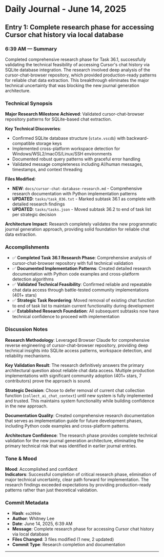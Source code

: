 # Daily Journal - June 14, 2025

## Entry 1: Complete research phase for accessing Cursor chat history via local database

### 6:39 AM — Summary

Completed comprehensive research phase for Task 36.1, successfully validating the technical feasibility of accessing Cursor's chat history via SQLite database integration. The research involved deep analysis of the cursor-chat-browser repository, which provided production-ready patterns for reliable chat data extraction. This breakthrough eliminates the major technical uncertainty that was blocking the new journal generation architecture.

### Technical Synopsis

**Major Research Milestone Achieved**: Validated cursor-chat-browser repository patterns for SQLite-based chat extraction.

**Key Technical Discoveries**:
- Confirmed SQLite database structure (`state.vscdb`) with backward-compatible storage keys
- Implemented cross-platform workspace detection for Windows/WSL2/macOS/Linux/SSH environments  
- Documented robust query patterns with graceful error handling
- Validated message completeness including AI/human messages, timestamps, and context threading

**Files Modified**:
- **NEW**: `docs/cursor-chat-database-research.md` - Comprehensive research documentation with Python implementation patterns
- **UPDATED**: `tasks/task_036.txt` - Marked subtask 36.1 as complete with detailed research findings
- **UPDATED**: `tasks/tasks.json` - Moved subtask 36.2 to end of task list per strategic decision

**Architecture Impact**: Research completely validates the new programmatic journal generation approach, providing solid foundation for reliable chat data extraction.

### Accomplishments

- ✅ **Completed Task 36.1 Research Phase**: Comprehensive analysis of cursor-chat-browser repository with full technical validation
- ✅ **Documented Implementation Patterns**: Created detailed research documentation with Python code examples and cross-platform detection algorithms
- ✅ **Validated Technical Feasibility**: Confirmed reliable and repeatable chat data access through battle-tested community implementations (401+ stars)
- ✅ **Strategic Task Reordering**: Moved removal of existing chat function to end of task list to maintain current functionality during development
- ✅ **Established Research Foundation**: All subsequent subtasks now have technical confidence to proceed with implementation

### Discussion Notes

**Research Methodology**: Leveraged Browser Claude for comprehensive reverse engineering of cursor-chat-browser repository, providing deep technical insights into SQLite access patterns, workspace detection, and reliability mechanisms.

**Key Validation Result**: The research definitively answers the primary architectural question about reliable chat data access. Multiple production implementations with significant community adoption (401+ stars, 7 contributors) prove the approach is sound.

**Strategic Decision**: Chose to defer removal of current chat collection function (`collect_ai_chat_context`) until new system is fully implemented and trusted. This maintains system functionality while building confidence in the new approach.

**Documentation Quality**: Created comprehensive research documentation that serves as implementation guide for future development phases, including Python code examples and cross-platform patterns.

**Architecture Confidence**: The research phase provides complete technical validation for the new journal generation architecture, eliminating the primary technical risk that was identified in earlier journal entries.

### Tone & Mood

**Mood**: Accomplished and confident  
**Indicators**: Successful completion of critical research phase, elimination of major technical uncertainty, clear path forward for implementation. The research findings exceeded expectations by providing production-ready patterns rather than just theoretical validation.

### Commit Metadata

- **Hash**: `ea209de`
- **Author**: Whitney Lee
- **Date**: June 14, 2025, 6:39 AM
- **Message**: Complete research phase for accessing Cursor chat history via local database
- **Files Changed**: 3 files modified (1 new, 2 updated)
- **Commit Type**: Research completion and documentation

--- 